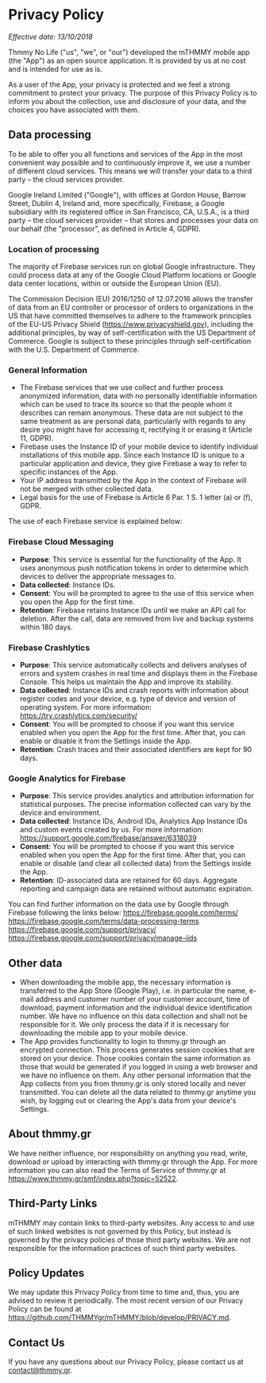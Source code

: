 # Privacy Policy

*Effective date: 13/10/2018*

Thmmy No Life ("us", "we", or "our") developed the mTHMMY mobile app (the "App") as an open source application. It is provided by us at no cost and is intended for use as is.

As a user of the App, your privacy is protected and we feel a strong commitment to protect your privacy. The purpose of this Privacy Policy is to inform you about the collection, use and disclosure of your data, and the choices you have associated with them.

## Data processing

To be able to offer you all functions and services of the App in the most convenient way possible and to continuously improve it, we use a number of different cloud services. This means we will transfer your data to a third party – the cloud services provider.

Google Ireland Limited ("Google"), with offices at Gordon House, Barrow Street, Dublin 4, Ireland and, more specifically, Firebase, a Google subsidiary with its registered office in San Francisco, CA, U.S.A., is a third party – the cloud services provider – that stores and processes your data on our behalf (the "processor", as defined in Article 4, GDPR).

### Location of processing

The majority of Firebase services run on global Google infrastructure. They could process data at any of the Google Cloud Platform locations or Google data center locations, within or outside the European Union (EU).

The Commission Decision (EU) 2016/1250 of 12.07.2016 allows the transfer of data from an EU controller or processor of orders to organizations in the US that have committed themselves to adhere to the framework principles of the EU-US Privacy Shield (<https://www.privacyshield.gov>), including the additional principles, by way of self-certification with the US Department of Commerce. Google is subject to these principles through self-certification with the U.S. Department of Commerce.

### General Information

* The Firebase services that we use collect and further process anonymized information, data with no personally identifiable information which can be used to trace its source so that the people whom it describes can remain anonymous. These data are not subject to the same treatment as are personal data, particularly with regards to any desire you might have for accessing it, rectifying it or erasing it (Article 11, GDPR).
* Firebase uses the Instance ID of your mobile device to identify individual installations of this mobile app. Since each Instance ID is unique to a particular application and device, they give Firebase a way to refer to specific instances of the App.
* Your IP address transmitted by the App in the context of Firebase will not be merged with other collected data.
* Legal basis for the use of Firebase is Article 6 Par. 1 S. 1 letter (a) or (f), GDPR.

The use of each Firebase service is explained below:

### Firebase Cloud Messaging

* **Purpose**: This service is essential for the functionality of the App. It uses anonymous push notification tokens in order to determine which devices to deliver the appropriate messages to.
* **Data collected**: Instance IDs.
* **Consent**: You will be prompted to agree to the use of this service when you open the App for the first time.
* **Retention**: Firebase retains Instance IDs until we make an API call for deletion. After the call, data are removed from live and backup systems within 180 days.

### Firebase Crashlytics

* **Purpose**: This service automatically collects and delivers analyses of errors and system crashes in real time and displays them in the Firebase Console. This  helps us maintain the App and improve its stability.
* **Data collected**: Instance IDs and crash reports with information about register codes and your device, e.g. type of device and version of operating system. For more information: <https://try.crashlytics.com/security/>
* **Consent**: You will be prompted to choose if you want this service enabled when you open the App for the first time. After that, you can enable or disable it from the Settings inside the App.
* **Retention**: Crash traces and their associated identifiers are kept for 90 days.

### Google Analytics for Firebase

* **Purpose**: This service provides analytics and attribution information for statistical purposes. The precise information collected can vary by the device and environment.
* **Data collected**: Instance IDs, Android IDs, Analytics App Instance IDs and custom events created by us. For more information: <https://support.google.com/firebase/answer/6318039>
* **Consent**: You will be prompted to choose if you want this service enabled when you open the App for the first time. After that, you can enable or disable (and clear all collected data) from the Settings inside the App.
* **Retention**: ID-associated data are retained for 60 days. Aggregate reporting and campaign data are retained without automatic expiration.

You can find further information on the data use by Google through Firebase following the links below:
<https://firebase.google.com/terms/>
<https://firebase.google.com/terms/data-processing-terms>
<https://firebase.google.com/support/privacy/>
<https://firebase.google.com/support/privacy/manage-iids>

## Other data

*	When downloading the mobile app, the necessary information is transferred to the App Store (Google Play), i.e. in particular the name, e-mail address and customer number of your customer account, time of download, payment information and the individual device identification number. We have no influence on this data collection and shall not be responsible for it. We only process the data if it is necessary for downloading the mobile app to your mobile device.
*	The App provides functionality to login to thmmy.gr through an encrypted connection. This process generates session cookies that are stored on your device. Those cookies contain the same information as those that would be generated if you logged in using a web browser and we have no influence on them. Any other personal information that the App collects from you from thmmy.gr is only stored locally and never transmitted. You can delete all the data related to thmmy.gr anytime you wish, by logging out or clearing the App's data from your device's Settings.

## About thmmy.gr

We have neither influence, nor responsibility on anything you read, write, download or upload by interacting with thmmy.gr through the App. For more information you can also read the Terms of Service of thmmy.gr at <https://www.thmmy.gr/smf/index.php?topic=52522>.

## Third-Party Links

mTHMMY may contain links to third-party websites. Any access to and use of such linked websites is not governed by this Policy, but instead is governed by the privacy policies of those third party websites. We are not responsible for the information practices of such third party websites.

## Policy Updates

We may update this Privacy Policy from time to time and, thus, you are advised to review it periodically. The most recent version of our Privacy Policy can be found at <https://github.com/THMMYgr/mTHMMY/blob/develop/PRIVACY.md>.

## Contact Us

If you have any questions about our Privacy Policy, please contact us at [contact@thmmy.gr](mailto:contact@thmmy.gr).
